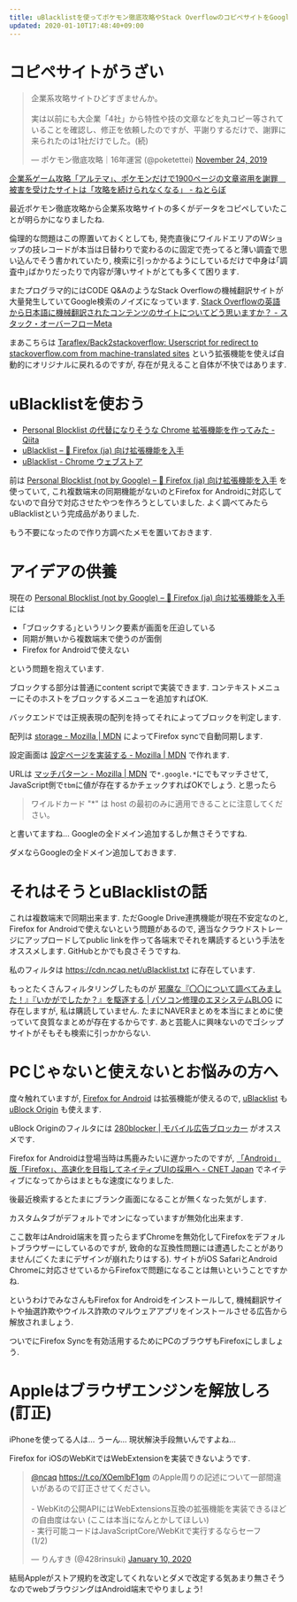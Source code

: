 ```yaml
---
title: uBlacklistを使ってポケモン徹底攻略やStack OverflowのコピペサイトをGoogle検索から除外しましょう
updated: 2020-01-10T17:48:40+09:00
---
```


# コピペサイトがうざい

<blockquote class="twitter-tweet"><p lang="ja" dir="ltr">企業系攻略サイトひどすぎませんか。<br><br>実は以前にも大企業「4社」から特性や技の文章などを丸コピー等されていることを確認し、修正を依頼したのですが、平謝りするだけで、謝罪に来られたのは1社だけでした。(続)</p>&mdash; ポケモン徹底攻略｜16年運営 (@poketettei) <a href="https://twitter.com/poketettei/status/1198527507353362432?ref_src=twsrc%5Etfw">November 24, 2019</a></blockquote>

[企業系ゲーム攻略「アルテマ」、ポケモンだけで1900ページの文章盗用を謝罪　被害を受けたサイトは「攻略を続けられなくなる」 - ねとらぼ](https://nlab.itmedia.co.jp/nl/articles/1911/27/news101.html)

最近ポケモン徹底攻略から企業系攻略サイトの多くがデータをコピペしていたことが明らかになりましたね.

倫理的な問題はこの際置いておくとしても,
発売直後にワイルドエリアのWショップの技レコードが本当は日替わりで変わるのに固定で売ってると薄い調査で思い込んでそう書かれていたり,
検索に引っかかるようにしているだけで中身は｢調査中｣ばかりだったりで内容が薄いサイトがとても多くて困ります.

またプログラマ的にはCODE Q&AのようなStack Overflowの機械翻訳サイトが大量発生していてGoogle検索のノイズになっています.
[Stack Overflowの英語から日本語に機械翻訳されたコンテンツのサイトについてどう思いますか？ - スタック・オーバーフローMeta](https://ja.meta.stackoverflow.com/questions/2905/stack-overflow%E3%81%AE%E8%8B%B1%E8%AA%9E%E3%81%8B%E3%82%89%E6%97%A5%E6%9C%AC%E8%AA%9E%E3%81%AB%E6%A9%9F%E6%A2%B0%E7%BF%BB%E8%A8%B3%E3%81%95%E3%82%8C%E3%81%9F%E3%82%B3%E3%83%B3%E3%83%86%E3%83%B3%E3%83%84%E3%81%AE%E3%82%B5%E3%82%A4%E3%83%88%E3%81%AB%E3%81%A4%E3%81%84%E3%81%A6%E3%81%A9%E3%81%86%E6%80%9D%E3%81%84%E3%81%BE%E3%81%99%E3%81%8B)

まあこちらは
[Taraflex/Back2stackoverflow: Userscript for redirect to stackoverflow.com from machine-translated sites](https://github.com/Taraflex/Back2stackoverflow)
という拡張機能を使えば自動的にオリジナルに戻れるのですが,
存在が見えること自体が不快ではあります.

# uBlacklistを使おう

* [Personal Blocklist の代替になりそうな Chrome 拡張機能を作ってみた - Qiita](https://qiita.com/iorate/items/9ff65360fbdf4082476a)
* [uBlacklist – 🦊 Firefox (ja) 向け拡張機能を入手](https://addons.mozilla.org/ja/firefox/addon/ublacklist/)
* [uBlacklist - Chrome ウェブストア](https://chrome.google.com/webstore/detail/ublacklist/pncfbmialoiaghdehhbnbhkkgmjanfhe?hl=ja)

前は
[Personal Blocklist (not by Google) – 🦊 Firefox (ja) 向け拡張機能を入手](https://addons.mozilla.org/ja/firefox/addon/personal-blocklist/)
を使っていて,
これ複数端末の同期機能がないのとFirefox for Androidに対応してないので自分で対応させたやつを作ろうとしていました.
よく調べてみたらuBlacklistという完成品がありました.

もう不要になったので作り方調べたメモを置いておきます.

# アイデアの供養

現在の
[Personal Blocklist (not by Google) – 🦊 Firefox (ja) 向け拡張機能を入手](https://addons.mozilla.org/ja/firefox/addon/personal-blocklist/)
には

* ｢ブロックする｣というリンク要素が画面を圧迫している
* 同期が無いから複数端末で使うのが面倒
* Firefox for Androidで使えない

という問題を抱えています.

ブロックする部分は普通にcontent scriptで実装できます.
コンテキストメニューにそのホストをブロックするメニューを追加すればOK.

バックエンドでは正規表現の配列を持ってそれによってブロックを判定します.

配列は
[storage - Mozilla | MDN](https://developer.mozilla.org/ja/docs/Mozilla/Add-ons/WebExtensions/API/storage)
によってFirefox syncで自動同期します.

設定画面は
[設定ページを実装する - Mozilla | MDN](https://developer.mozilla.org/ja/docs/Mozilla/Add-ons/WebExtensions/Implement_a_settings_page)
で作れます.

URLは
[マッチパターン - Mozilla | MDN](https://developer.mozilla.org/ja/docs/Mozilla/Add-ons/WebExtensions/Match_patterns)
で`*.google.*`にでもマッチさせて,
JavaScript側で`tbm`に値が存在するかチェックすればOKでしょう.
と思ったら

> ワイルドカード "*" は host の最初のみに適用できることに注意してください。

と書いてますね…
Googleの全ドメイン追加するしか無さそうですね.

ダメならGoogleの全ドメイン追加しておきます.

# それはそうとuBlacklistの話

これは複数端末で同期出来ます.
ただGoogle Drive連携機能が現在不安定なのと,
Firefox for Androidで使えないという問題があるので,
適当なクラウドストレージにアップロードしてpublic linkを作って各端末でそれを購読するという手法をオススメします.
GitHubとかでも良さそうですね.

私のフィルタは
<https://cdn.ncaq.net/uBlacklist.txt>
に存在しています.

もっとたくさんフィルタリングしたものが
[邪魔な『〇〇について調べてみました！』『いかがでしたか？』を駆逐する | パソコン修理のエヌシステムBLOG](https://pc-pier.com/blog/2019/05/31/search-blacklist/)
に存在しますが,
私は購読していません.
たまにNAVERまとめを本当にまとめに使っていて良質なまとめが存在するからです.
あと芸能人に興味ないのでゴシップサイトがそもそも検索に引っかからない.

# PCじゃないと使えないとお悩みの方へ

度々触れていますが,
[Firefox for Android](https://play.google.com/store/apps/details?id=org.mozilla.firefox&hl=ja)
は拡張機能が使えるので,
[uBlacklist](https://addons.mozilla.org/ja/firefox/addon/ublacklist/)
も
[uBlock Origin](https://addons.mozilla.org/ja/firefox/addon/ublock-origin/)
も使えます.

uBlock Originのフィルタには
[280blocker | モバイル広告ブロッカー](https://280blocker.net/)
がオススメです.

Firefox for Androidは登場当時は馬鹿みたいに遅かったのですが,
[「Android」版「Firefox」、高速化を目指してネイティブUIの採用へ - CNET Japan](https://japan.cnet.com/article/35009189/)
でネイティブになってからはまともな速度になりました.

後最近検索するとたまにブランク画面になることが無くなった気がします.

カスタムタブがデフォルトでオンになっていますが無効化出来ます.

ここ数年はAndroid端末を買ったらまずChromeを無効化してFirefoxをデフォルトブラウザーにしているのですが,
致命的な互換性問題には遭遇したことがありません(ごくたまにデザインが崩れたりはする).
サイトがiOS SafariとAndroid Chromeに対応させているからFirefoxで問題になることは無いということですかね.

というわけでみなさんもFirefox for Androidをインストールして,
機械翻訳サイトや抽選詐欺やウイルス詐欺のマルウェアアプリをインストールさせる広告から解放されましょう.

ついでにFirefox Syncを有効活用するためにPCのブラウザもFirefoxにしましょう.

# Appleはブラウザエンジンを解放しろ(訂正)

iPhoneを使ってる人は…
うーん…
現状解決手段無いんですよね…

Firefox for iOSのWebKitではWebExtensionを実装できないようです.

<blockquote class="twitter-tweet"><p lang="ja" dir="ltr"><a href="https://twitter.com/ncaq?ref_src=twsrc%5Etfw">@ncaq</a> <a href="https://t.co/XOemlbF1gm">https://t.co/XOemlbF1gm</a> のApple周りの記述について一部間違いがあるので訂正させてください。<br /><br />- WebKitの公開APIにはWebExtensions互換の拡張機能を実装できるほどの自由度はない (ここは本当になんとかしてほしい)<br />- 実行可能コードはJavaScriptCore/WebKitで実行するならセーフ<br />(1/2)</p>&mdash; りんすき (@428rinsuki) <a href="https://twitter.com/428rinsuki/status/1215550480497045505?ref_src=twsrc%5Etfw">January 10, 2020</a></blockquote>

結局Appleがストア規約を改定してくれないとダメで改定する気あまり無さそうなのでwebブラウジングはAndroid端末でやりましょう!
